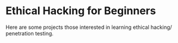# Ethical Hacking for Beginners
Here are some projects those interested in learning ethical hacking/ penetration testing.





  












